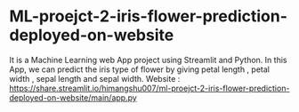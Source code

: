 # ML-proejct-2-iris-flower-prediction-deployed-on-website
It is a Machine Learning web App project using Streamlit and Python. In this App, we can predict the iris type of flower by giving petal length , petal width , sepal length and sepal width.
Website : https://share.streamlit.io/himangshu007/ml-proejct-2-iris-flower-prediction-deployed-on-website/main/app.py
